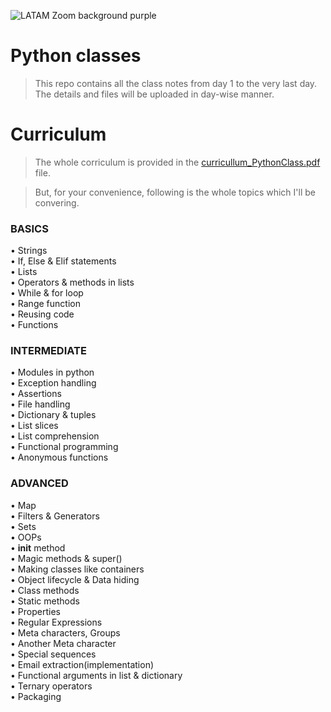 ![LATAM Zoom background purple](https://user-images.githubusercontent.com/40369168/210138301-bccb7722-f63e-4230-a222-408c99d2b7d3.png)


# Python classes

> This repo contains all the class notes from day 1 to the very last day.  
> The details and files will be uploaded in day-wise manner.  

# Curriculum

> The whole corriculum is provided in the [curricullum_PythonClass.pdf](curricullum_PythonClass.pdf) file.  

> But, for your convenience, following is the whole topics which I'll be convering.

### BASICS
•	Strings  
•	If, Else & Elif statements  
•	Lists  
•	Operators & methods in lists  
•	While & for loop  
•	Range function  
•	Reusing code  
•	Functions  

### INTERMEDIATE

•	Modules in python  
•	Exception handling  
•	Assertions  
•	File handling  
•	Dictionary & tuples  
•	List slices  
•	List comprehension  
•	Functional programming  
•	Anonymous functions  

### ADVANCED

•	Map  
•	Filters & Generators  
•	Sets  
•	OOPs  
•	__init__ method  
•	Magic methods & super()  
•	Making classes like containers  
•	Object lifecycle & Data hiding  
•	Class methods  
•	Static methods  
•	Properties  
•	Regular Expressions  
•	Meta characters, Groups  
•	Another Meta character  
•	Special sequences  
•	Email extraction(implementation)  
•	Functional arguments in list & dictionary  
•	Ternary operators  
•	Packaging  

